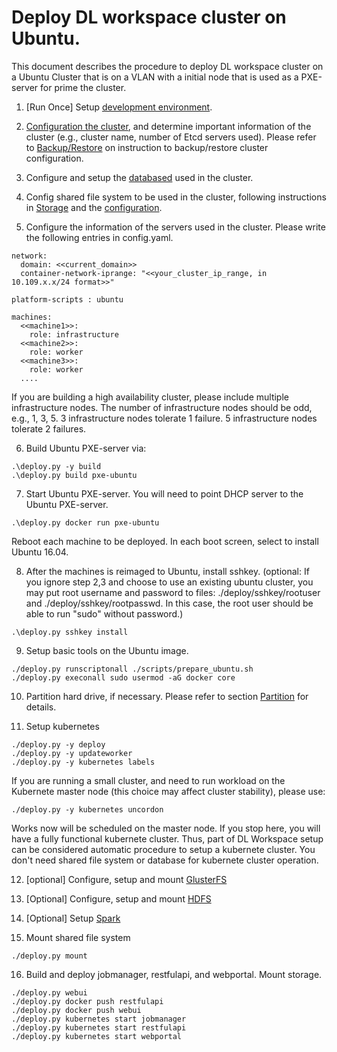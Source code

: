 # Deploy DL workspace cluster on Ubuntu. 

This document describes the procedure to deploy DL workspace cluster on a Ubuntu Cluster that is on a VLAN with a initial node that is used as a PXE-server for prime the cluster. 

1. [Run Once] Setup [development environment](../../DevEnvironment/Readme.md).  

2. [Configuration the cluster](../configuration/Readme.md), and determine important information of the cluster (e.g., cluster name, number of Etcd servers used). Please refer to [Backup/Restore](../Backup.md) on instruction to backup/restore cluster configuration. 

3. Configure and setup the [databased](../database/Readme.md) used in the cluster. 

4. Config shared file system to be used in the cluster, following instructions in [Storage](../Storage/Readme.md) and the [configuration](../Storage/configure.md).

5. Configure the information of the servers used in the cluster. Please write the following entries in config.yaml. 

  ```
  network:
    domain: <<current_domain>>
    container-network-iprange: "<<your_cluster_ip_range, in 10.109.x.x/24 format>>" 
  
  platform-scripts : ubuntu

  machines:
    <<machine1>>:
      role: infrastructure
    <<machine2>>:
      role: worker
    <<machine3>>:
      role: worker
    ....
  ```
  If you are building a high availability cluster, please include multiple infrastructure nodes. The number of infrastructure nodes should be odd, e.g., 1, 3, 5. 3 infrastructure nodes tolerate 1 failure. 5 infrastructure nodes tolerate 2 failures. 

6. Build Ubuntu PXE-server via:
  ```
  .\deploy.py -y build 
  .\deploy.py build pxe-ubuntu
  ```

7. Start Ubuntu PXE-server. You will need to point DHCP server to the Ubuntu PXE-server. 
  ```
  .\deploy.py docker run pxe-ubuntu
  ```
  Reboot each machine to be deployed. In each boot screen, select to install Ubuntu 16.04. 

8. After the machines is reimaged to Ubuntu, install sshkey. (optional: If you ignore step 2,3 and choose to use an existing ubuntu cluster, you may put root username and password to files: ./deploy/sshkey/rootuser and ./deploy/sshkey/rootpasswd. In this case, the root user should be able to run "sudo" without password.)
  ```
  .\deploy.py sshkey install
  ```

9. Setup basic tools on the Ubuntu image. 
  ```
  ./deploy.py runscriptonall ./scripts/prepare_ubuntu.sh
  ./deploy.py execonall sudo usermod -aG docker core
  ```

10. Partition hard drive, if necessary. Please refer to section [Partition](Repartition.md) for details. 

11. Setup kubernetes
  ```
  ./deploy.py -y deploy
  ./deploy.py -y updateworker
  ./deploy.py -y kubernetes labels
  ```
  If you are running a small cluster, and need to run workload on the Kubernete master node (this choice may affect cluster stability), please use:
  ```
  ./deploy.py -y kubernetes uncordon
  ```
  Works now will be scheduled on the master node. If you stop here, you will have a fully functional kubernete cluster. Thus, part of DL Workspace setup can be considered automatic procedure to setup a kubernete cluster. You don't need shared file system or database for kubernete cluster operation. 
  
12. [optional] Configure, setup and mount [GlusterFS](../Storage/GlusterFS.md)
13. [Optional] Configure, setup and mount [HDFS](../Storage/hdfs.md)
14. [Optional] Setup [Spark](../Storage/spark.md)

15. Mount shared file system
  ```
  ./deploy.py mount
  ```

16. Build and deploy jobmanager, restfulapi, and webportal. Mount storage.
  ```
  ./deploy.py webui
  ./deploy.py docker push restfulapi
  ./deploy.py docker push webui
  ./deploy.py kubernetes start jobmanager
  ./deploy.py kubernetes start restfulapi
  ./deploy.py kubernetes start webportal
  ```
